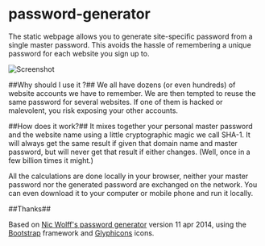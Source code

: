 password-generator
==================

The static webpage allows you to generate site-specific password from a single master password. This avoids the hassle of remembering a unique password for each website you sign up to.

![Screenshot](https://github.com/xvello/password-generator/raw/master/screenshot.png)

##Why should I use it ?##
We all have dozens (or even hundreds) of website accounts we have to remember. We are then tempted to reuse the same password for several websites. If one of them is hacked or malevolent, you risk exposing your other accounts.

##How does it work?##
It mixes  together your personal master password and the website name using a little cryptographic magic we call SHA-1. It will always get the same result if given that domain name and master password, but will never get that result if either changes. (Well, once in a few billion times it might.)

All the calculations are done locally in your browser, neither your master password nor the generated password are exchanged on the network. You can even download it to your computer or mobile phone and run it locally.

##Thanks##

Based on [Nic Wolff's password generator](http://angel.net/~nic/passwd.current.html) version 11 apr 2014, using the [Bootstrap](http://getbootstrap.com) framework and [Glyphicons](http://glyphicons.com) icons.
